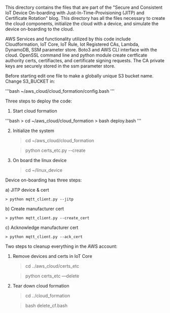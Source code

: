 This directory contains the files that are part of the "Secure and Consistent IoT Device On-boarding with Just-In-Time-Provisioning (JITP) and Certificate Rotation"
blog. This directory has all the files necessary to create the cloud components, initialize the cloud with a device, and simulate the device on-boarding to the cloud. 

AWS Services and functionality utilized by this code include Cloudformation, IoT Core, IoT Rule, Iot Registered CAs, Lambda, DynamoDB, SSM parameter store. Boto3 and AWS CLI interface with the cloud. OpenSSL command line and python module create certficate authority certs, certifiactes, and certificate signing requests. The CA private keys are securely stored in the ssm parameter store.

Before starting edit one file to make a globally unique S3 bucket name.  Change S3_BUCKET in:

'''bash
   ~/aws_cloud/cloud_formation/config.bash
'''


Three steps to deploy the code:

1) Start cloud formation

'''bash
    > cd ~/aws_cloud/cloud_formation
    > bash deploy.bash
'''


2) Initialize the system

    > cd ~/aws_cloud/cloud_formation

    > python certs_etc.py --create

3) On board the linux device

    > cd ~/linux_device


Device on-boarding has three steps:

a) JITP device & cert

    > python mqtt_client.py --jitp

b) Create manufacturer cert

    > python mqtt_client.py --create_cert

c) Acknowledge manufacturer cert

    > python mqtt_client.py --ack_cert


Two steps to cleanup everything in the AWS account:

1) Remove devices and certs in IoT Core

    > cd ../aws_cloud/certs_etc

    > python certs_etc —delete

2) Tear down cloud formation

    > cd ../cloud_formation

    > bash delete_cf.bash
        

